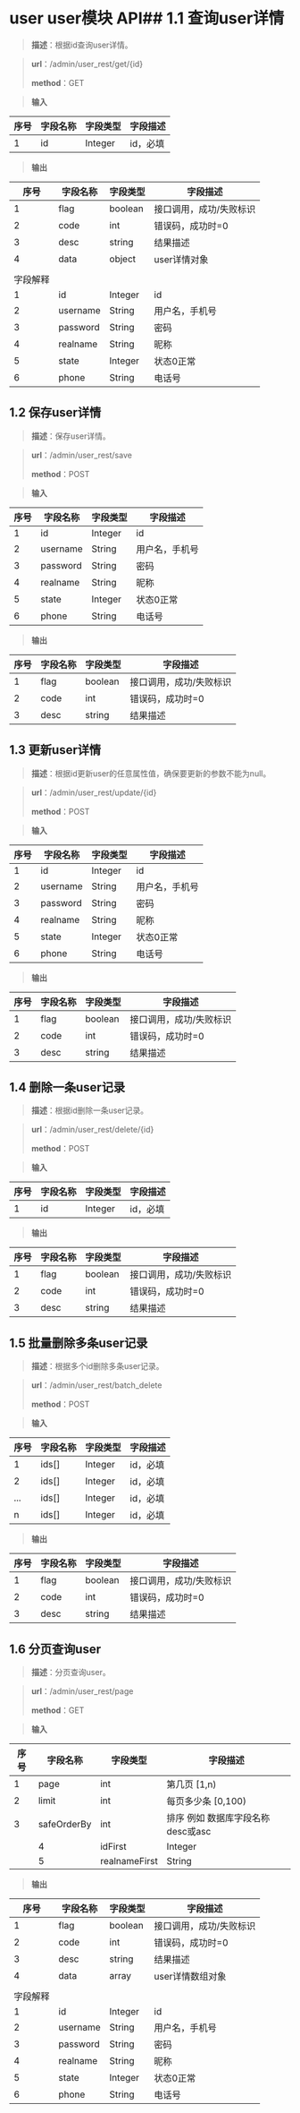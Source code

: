 # user user模块 API## 1.1 查询user详情

> **描述**：根据id查询user详情。

> **url**：/admin/user_rest/get/{id}
>
> **method**：GET

> **输入**

| 序号 | 字段名称 | 字段类型 | 字段描述     |
| ---- | -------- | -------- | ------------ |
| 1    | id       | Integer     | id，必填 |

> **输出**

| 序号     | 字段名称      | 字段类型 | 字段描述                |
| -------- | ------------- | -------- | ----------------------- |
| 1        | flag          | boolean  | 接口调用，成功/失败标识 |
| 2        | code          | int      | 错误码，成功时=0        |
| 3        | desc          | string   | 结果描述                |
| 4        | data          | object   | user详情对象            |
|          |               |          |                         |
| 字段解释 |               |          |                         |
| 1 | id              | Integer          | id |
| 2 | username              | String          | 用户名，手机号 |
| 3 | password              | String          | 密码 |
| 4 | realname              | String          | 昵称 |
| 5 | state              | Integer          | 状态0正常 |
| 6 | phone              | String          | 电话号 |

## 1.2 保存user详情

> **描述**：保存user详情。

> **url**：/admin/user_rest/save
>
> **method**：POST

> **输入**

| 序号 | 字段名称 | 字段类型 | 字段描述     |
| ---- | -------- | -------- | ------------ |
| 1| id  | Integer  | id |
| 2| username  | String  | 用户名，手机号 |
| 3| password  | String  | 密码 |
| 4| realname  | String  | 昵称 |
| 5| state  | Integer  | 状态0正常 |
| 6| phone  | String  | 电话号 |

> **输出**

| 序号     | 字段名称      | 字段类型 | 字段描述                |
| -------- | ------------- | -------- | ----------------------- |
| 1        | flag          | boolean  | 接口调用，成功/失败标识 |
| 2        | code          | int      | 错误码，成功时=0        |
| 3        | desc          | string   | 结果描述                |

## 1.3 更新user详情

> **描述**：根据id更新user的任意属性值，确保要更新的参数不能为null。

> **url**：/admin/user_rest/update/{id}
>
> **method**：POST

> **输入**

| 序号 | 字段名称 | 字段类型 | 字段描述     |
| ---- | -------- | -------- | ------------ |
| 1| id  | Integer  | id |
| 2| username  | String  | 用户名，手机号 |
| 3| password  | String  | 密码 |
| 4| realname  | String  | 昵称 |
| 5| state  | Integer  | 状态0正常 |
| 6| phone  | String  | 电话号 |

> **输出**

| 序号     | 字段名称      | 字段类型 | 字段描述                |
| -------- | ------------- | -------- | ----------------------- |
| 1        | flag          | boolean  | 接口调用，成功/失败标识 |
| 2        | code          | int      | 错误码，成功时=0        |
| 3        | desc          | string   | 结果描述                |

## 1.4 删除一条user记录

> **描述**：根据id删除一条user记录。

> **url**：/admin/user_rest/delete/{id}
>
> **method**：POST

> **输入**

| 序号 | 字段名称 | 字段类型 | 字段描述     |
| ---- | -------- | -------- | ------------ |
| 1    | id       | Integer     | id，必填 |

> **输出**

| 序号     | 字段名称      | 字段类型 | 字段描述                |
| -------- | ------------- | -------- | ----------------------- |
| 1        | flag          | boolean  | 接口调用，成功/失败标识 |
| 2        | code          | int      | 错误码，成功时=0        |
| 3        | desc          | string   | 结果描述                |


## 1.5 批量删除多条user记录

> **描述**：根据多个id删除多条user记录。

> **url**：/admin/user_rest/batch_delete
>
> **method**：POST

> **输入**

| 序号 | 字段名称 | 字段类型 | 字段描述     |
| ---- | -------- | -------- | ------------ |
| 1    | ids[]       | Integer     | id，必填 |
| 2    | ids[]       | Integer     | id，必填 |
| ...    | ids[]       | Integer     | id，必填 |
| n    | ids[]       | Integer     | id，必填 |

> **输出**

| 序号     | 字段名称      | 字段类型 | 字段描述                |
| -------- | ------------- | -------- | ----------------------- |
| 1        | flag          | boolean  | 接口调用，成功/失败标识 |
| 2        | code          | int      | 错误码，成功时=0        |
| 3        | desc          | string   | 结果描述                |


## 1.6 分页查询user

> **描述**：分页查询user。

> **url**：/admin/user_rest/page
>
> **method**：GET

> **输入**

| 序号 | 字段名称 | 字段类型 | 字段描述     |
| ---- | -------- | -------- | ------------ |
| 1    |page      |int       |第几页 [1,n)   |
| 2    |limit      |int       |每页多少条 [0,100)   |
| 3    |safeOrderBy      |int       | 排序 例如 数据库字段名称 desc或asc   |
                |4|idFirst|   Integer   |id|
                |5|realnameFirst|   String   |昵称|

> **输出**

| 序号     | 字段名称      | 字段类型 | 字段描述                |
| -------- | ------------- | -------- | ----------------------- |
| 1        | flag          | boolean  | 接口调用，成功/失败标识 |
| 2        | code          | int      | 错误码，成功时=0        |
| 3        | desc          | string   | 结果描述                |
| 4        | data          | array   | user详情数组对象            |
|          |               |          |                         |
| 字段解释 |               |          |                         |
| 1 | id              | Integer          | id |
| 2 | username              | String          | 用户名，手机号 |
| 3 | password              | String          | 密码 |
| 4 | realname              | String          | 昵称 |
| 5 | state              | Integer          | 状态0正常 |
| 6 | phone              | String          | 电话号 |
